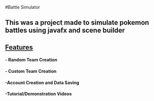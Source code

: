 #Battle Simulator

<h2>This was a project made to simulate pokemon battles using javafx and scene builder</h2>

<h2><u>Features</u></h2>
<h4>- Random Team Creation</h4>
<h4>- Custom Team Creation</h4>
<h4>-Account Creation and Data Saving</h4>
<h4>-Tutorial/Demonstration Videos </h4>
<h4-Music</h4>
  
